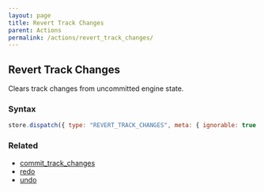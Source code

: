 ```yaml
---
layout: page
title: Revert Track Changes
parent: Actions
permalink: /actions/revert_track_changes/
---
```


## Revert Track Changes

Clears track changes from uncommitted engine state.

### Syntax

```js
store.dispatch({ type: "REVERT_TRACK_CHANGES", meta: { ignorable: true } });
```

### Related

- [commit_track_changes](./commit_track_changes.md)
- [redo](./redo.md)
- [undo](./undo.md)
